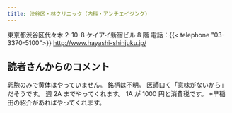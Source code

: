 ```yaml
---
title: 渋谷区・林クリニック（内科・アンチエイジング）
---
```


東京都渋谷区代々木 2-10-8 ケイアイ新宿ビル 8 階
電話：{{< telephone "03-3370-5100">}}
<http://www.hayashi-shinjuku.jp/>

## 読者さんからのコメント

卵胞のみで黄体はやっていません。
銘柄は不明。
医師曰く「意味がないから」だそうです。
週 2A までやってくれます。
1A が 1000 円と消費税です。
※早稲田の紹介があればやってくれます。
